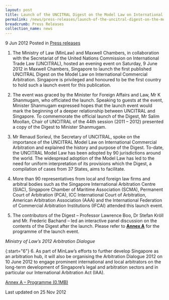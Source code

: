 ```yaml
---
layout: post
title: Launch of the UNCITRAL Digest on the Model Law on International Commercial Arbitration
permalink: /news/press-releases/launch-of-the-uncitral-digest-on-the-model-law-on-international-commercial-arbitration
breadcrumb: Press Releases
collection_name: news
---
```



9 Jun 2012 Posted in [Press releases](/news/press-releases)

1. The Ministry of Law (MinLaw) and Maxwell Chambers, in collaboration with the Secretariat of the United Nations Commission on International Trade Law (UNCITRAL), hosted an evening event on Saturday, 9 June 2012 in Maxwell Chambers, Singapore to launch the first published UNCITRAL Digest on the Model Law on International Commercial Arbitration. Singapore is privileged and honoured to be the first country to hold such a launch event for this publication.

2. The event was graced by the Minister for Foreign Affairs and Law, Mr K Shanmugam, who officiated the launch. Speaking to guests at the event, Minister Shanmugam expressed hopes that the launch event would mark the beginning of a deeper relationship between UNCITRAL and Singapore. To commemorate the official launch of the Digest, Mr Salim Moollan, Chair of UNCITRAL of the 44th session (2011 – 2012) presented a copy of the Digest to Minister Shanmugam.

3. Mr Renaud Sorieul, the Secretary of UNCITRAL, spoke on the importance of the UNCITRAL Model Law on International Commercial Arbitration and explained the history and purpose of the Digest. To-date, the UNCITRAL Model Law has been adopted by 90 jurisdictions around the world. The widespread adoption of the Model Law has led to the need for uniform interpretation of its provisions which the Digest, a compilation of cases from 37 States, aims to facilitate.

4. More than 90 representatives from local and foreign law firms and arbitral bodies such as the Singapore International Arbitration Centre (SIAC), Singapore Chamber of Maritime Association (SCMA), Permanent Court of Arbitration (PCA), ICC International Court of Arbitration, American Arbitration Association (AAA) and the International Federation of Commercial Arbitration Institutions (IFCAI) attended this launch event.

5. The contributors of the Digest – Professor Lawrence Boo, Dr Stefan Kröll and Mr. Frederic Bachand – led an interactive panel discussion on the contents of the Digest after the launch. Please refer to **<u>Annex A</u>** for the programme of the launch event.

*Ministry of Law’s 2012 Arbitration Dialogue*

{:start="6"}
6. As part of MinLaw’s efforts to further develop Singapore as an arbitration hub, it will also be organising the Arbitration Dialogue 2012 on 10 June 2012 to engage prominent international and local arbitrators on the long-term development of Singapore’s legal and arbitration sectors and in particular our International Arbitration Act (IAA). 

[Annex A – Programme (0.1MB)](/files/news/press-releases/2012/06/linkclick7afb.pdf)


<p class="right-side-updated">Last updated on 25 Nov 2012</p>
